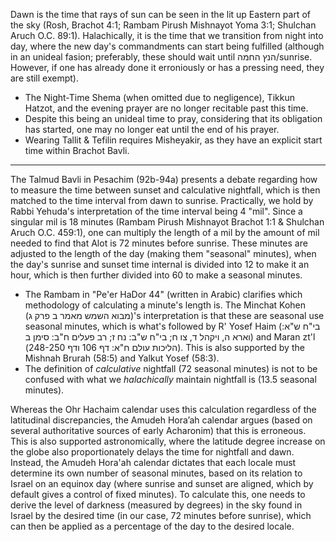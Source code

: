 Dawn is the time that rays of sun can be seen in the lit up Eastern part of the sky (Rosh, Brachot 4:1; Rambam Pirush Mishnayot Yoma 3:1; Shulchan Aruch O.C. 89:1). Halachically, it is the time that we transition from night into day, where the new day's commandments can start being fulfilled (although in an unideal fasion; preferably, these should wait until הנץ החמה/sunrise. However, if one has already done it erroniously or has a pressing need, they are still exempt).

- The Night-Time Shema (when omitted due to negligence), Tikkun Hatzot, and the evening prayer are no longer recitable past this time.
- Despite this being an unideal time to pray, considering that its obligation has started, one may no longer eat until the end of his prayer.
- Wearing Tallit & Tefilin requires Misheyakir, as they have an explicit start time within Brachot Bavli.

---

The Talmud Bavli in Pesachim (92b-94a) presents a debate regarding how to measure the time between sunset and calculative nightfall, which is then matched to the time interval from dawn to sunrise. Practically, we hold by Rabbi Yehuda's interpretation of the time interval being 4 "mil". Since a singular mil is 18 minutes (Rambam Pirush Mishnayot Brachot 1:1 & Shulchan Aruch O.C. 459:1), one can multiply the length of a mil by the amount of mil needed to find that Alot is 72 minutes before sunrise. These minutes are adjusted to the length of the day (making them "seasonal" minutes), when the day's sunrise and sunset time internal is divided into 12 to make it an hour, which is then further divided into 60 to make a seasonal minutes.
- The Rambam in "Pe'er HaDor 44" (written in Arabic) clarifies which methodology of calculating a minute's length is. The Minchat Kohen (מבוא השמש מאמר ב פרק ג)'s interpretation is that these are seasonal use seasonal minutes, which is what's followed by R' Yosef Haim (בי"ח ש"א: וארא ה, ויקהל ד, צו ח; בי"ח ש"ב: נח ז; רב פעלים ח"ב: סימן ב) and Maran zt'l (הליכות עולם ח"א: דף 106 ודף 248-250). This is also supported by the Mishnah Brurah (58:5) and Yalkut Yosef (58:3).
- The definition of *calculative* nightfall (72 seasonal minutes) is not to be confused with what we *halachically* maintain nightfall is (13.5 seasonal minutes).

Whereas the Ohr Hachaim calendar uses this calculation regardless of the latitudinal discrepancies, the Amudeh Hora’ah calendar argues (based on several authoritative sources of early Acharonim) that this is erroneous. This is also supported astronomically, where the latitude degree increase on the globe also proportionately delays the time for nightfall and dawn. Instead, the Amudeh Hora'ah calendar dictates that each locale must determine its own number of seasonal minutes, based on its relation to Israel on an equinox day (where sunrise and sunset are aligned, which by default gives a control of fixed minutes). To calculate this, one needs to derive the level of darkness (measured by degrees) in the sky found in Israel by the desired time (in our case, 72 minutes before sunrise), which can then be applied as a percentage of the day to the desired locale.